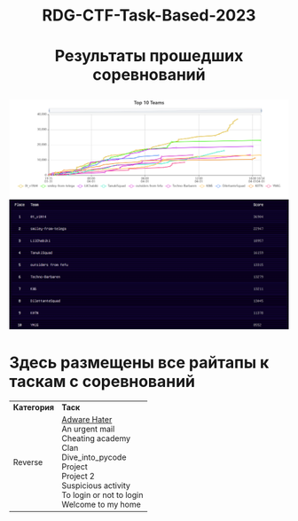 # <p style="text-align: center;">RDG-CTF-Task-Based-2023</p>
# <p style="text-align: center;">Результаты прошедших соревнований</p>
![Scoreboard](Итоговые%20результаты%20(Топ%2010).png)
![Top 10](топ%2010.png)

# Здесь размещены все райтапы к таскам с соревнований

<table>
<tr>
<td><b> Категория </td> <td><b> Таск </td>
</tr>
<tr>
<td> 
Reverse
</td>
<td>
<a href="tree/main/Reverse/Adware%20Hater">Adware Hater</a><br>
An urgent mail<br>
Cheating academy<br>
Clan<br>
Dive_into_pycode<br>
Project<br>
Project 2<br>
Suspicious activity<br>
To login or not to login<br>
Welcome to my home
</td>
</tr>
</table>
